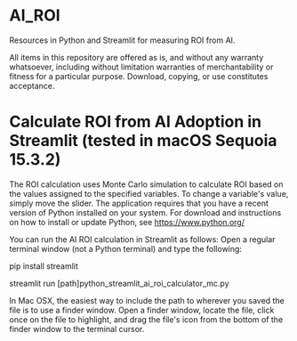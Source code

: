 # AI_ROI
Resources in Python and Streamlit for measuring ROI from AI.

All items in this repository are offered as is, and without any warranty whatsoever, including without limitation warranties of merchantability or fitness for a particular purpose. Download, copying, or use constitutes acceptance.

# Calculate ROI from AI Adoption in Streamlit (tested in macOS Sequoia 15.3.2)

The ROI calculation uses Monte Carlo simulation to calculate ROI based on the values assigned to the specified variables. To change a variable's value, simply move the slider. The application requires that you have a recent version of Python installed on your system. For download and instructions on how to install or update Python, see https://www.python.org/

You can run the AI ROI calculation in Streamlit as follows:
Open a regular terminal window (not a Python terminal) and type the following:

pip install streamlit

streamlit run [path]python_streamlit_ai_roi_calculator_mc.py

In Mac OSX, the easiest way to include the path to wherever you saved the file is to use a finder window. Open a finder window, locate the file, click once on the file to highlight, and drag the file's icon from the bottom of the finder window to the terminal cursor.
